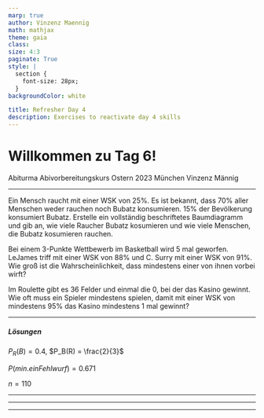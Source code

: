 ```yaml
---
marp: true
author: Vinzenz Maennig
math: mathjax
theme: gaia
class: 
size: 4:3
paginate: True
style: |
  section {
    font-size: 28px;
  }
backgroundColor: white

title: Refresher Day 4
description: Exercises to reactivate day 4 skills
---
```

# Willkommen zu Tag 6!
Abiturma Abivorbereitungskurs
Ostern 2023 München
Vinzenz Männig

---
<!--header: Wiederholung Tag 5-->
<!--footer: Abiturma Abivorbereitungskurs | Ostern 2023 München | Vinzenz Männig-->
Ein Mensch raucht mit einer WSK von 25%. Es ist bekannt, dass 70% aller Menschen weder rauchen noch Bubatz konsumieren. 15% der Bevölkerung konsumiert Bubatz. Erstelle ein vollständig beschriftetes Baumdiagramm und gib an, wie viele Raucher Bubatz kosumieren und wie viele Menschen, die Bubatz kosumieren rauchen.

Bei einem 3-Punkte Wettbewerb im Basketball wird 5 mal geworfen. LeJames triff mit einer WSK von 88% und C. Surry mit einer WSK von 91%. Wie groß ist die Wahrscheinlichkeit, dass mindestens einer von ihnen vorbei wirft?

Im Roulette gibt es 36 Felder und einmal die 0, bei der das Kasino gewinnt. Wie oft muss ein Spieler mindestens spielen, damit mit einer WSK von mindestens 95% das Kasino mindestens 1 mal gewinnt?

---
##### Lösungen
$P_R(B) = 0.4$, $P_B(R) = \frac{2}{3}$

$P(min. ein Fehlwurf)=0.671$

$n = 110$

---

---

---